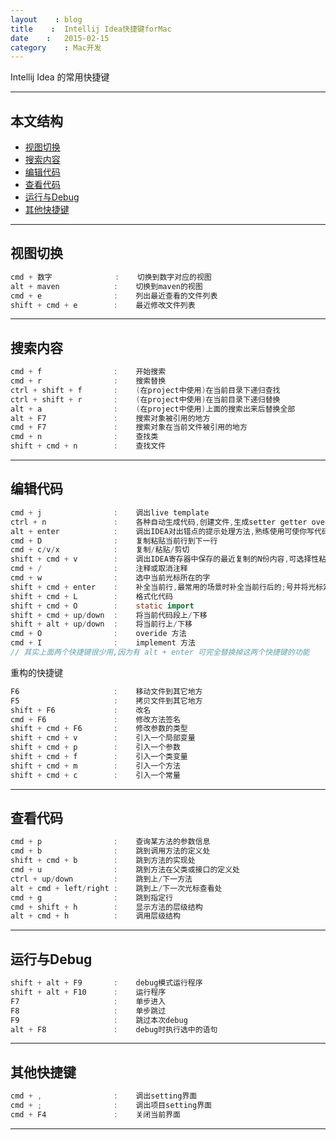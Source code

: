 ```yaml
---
layout    : blog
title    :  Intellij Idea快捷键forMac
date    :   2015-02-15 
category    : Mac开发  
---
```



Intellij Idea 的常用快捷键




*****
## 本文结构

* [视图切换](#view)
* [搜索内容](#search)
* [编辑代码](#edit)
* [查看代码](#navigate)
* [运行与Debug](#run)
* [其他快捷键](#other)


*****

<h2 id="view"> 视图切换 </h2>

```java
cmd + 数字              :    切换到数字对应的视图
alt + maven            :    切换到maven的视图
cmd + e                :    列出最近查看的文件列表
shift + cmd + e        :    最近修改文件列表
```

*****

<h2 id="search"> 搜索内容 </h2>

```java
cmd + f                :    开始搜索 
cmd + r                :    搜索替换
ctrl + shift + f       :    (在project中使用)在当前目录下递归查找
ctrl + shift + r       :    (在project中使用)在当前目录下递归替换
alt + a                :    (在project中使用)上面的搜索出来后替换全部
alt + F7               :    搜索对象被引用的地方
cmd + F7               :    搜索对象在当前文件被引用的地方
cmd + n                :    查找类
shift + cmd + n        :    查找文件
```

*****

<h2 id="edit"> 编辑代码 </h2>

```java
cmd + j                :    调出live template
ctrl + n               :    各种自动生成代码,创建文件,生成setter getter override
alt + enter            :    调出IDEA对出错点的提示处理方法,熟练使用可使你写代码的速度提升5倍
cmd + D                :    复制粘贴当前行到下一行
cmd + c/v/x            :    复制/粘贴/剪切
shift + cmd + v        :    调出IDEA寄存器中保存的最近复制的N份内容,可选择性粘贴
cmd + /                :    注释或取消注释
cmd + w                :    选中当前光标所在的字
shift + cmd + enter    :    补全当前行,最常用的场景时补全当前行后的;号并将光标定位到下一行
shift + cmd + L        :    格式化代码
shift + cmd + O        :    static import
shift + cmd + up/down  :    将当前代码段上/下移
shift + alt + up/down  :    将当前行上/下移
cmd + O                :    overide 方法
cmd + I                :    implement 方法
// 其实上面两个快捷键很少用,因为有 alt + enter 可完全替换掉这两个快捷键的功能
```
重构的快捷键

```java
F6                     :    移动文件到其它地方
F5                     :    拷贝文件到其它地方
shift + F6             :    改名
cmd + F6               :    修改方法签名
shift + cmd + F6       :    修改参数的类型
shift + cmd + v        :    引入一个局部变量
shift + cmd + p        :    引入一个参数
shift + cmd + f        :    引入一个类变量
shift + cmd + m        :    引入一个方法
shift + cmd + c        :    引入一个常量
```

*****

<h2 id="navigate"> 查看代码 </h2>

```java
cmd + p                :    查询某方法的参数信息
cmd + b                :    跳到调用方法的定义处
shift + cmd + b        :    跳到方法的实现处
cmd + u                :    跳到方法在父类或接口的定义处
ctrl + up/down         :    跳到上/下一方法
alt + cmd + left/right :    跳到上/下一次光标查看处
cmd + g                :    跳到指定行
cmd + shift + h        :    显示方法的层级结构
alt + cmd + h          :    调用层级结构
```

*****

<h2 id="run"> 运行与Debug </h2>

```java
shift + alt + F9       :    debug模式运行程序
shift + alt + F10      :    运行程序
F7                     :    单步进入
F8                     :    单步跳过
F9                     :    跳过本次debug
alt + F8               :    debug时执行选中的语句
```

*****

<h2 id="other"> 其他快捷键 </h2>

```java
cmd + ,                :    调出setting界面
cmd + ;                :    调出项目setting界面
cmd + F4               :    关闭当前界面
```












*****
